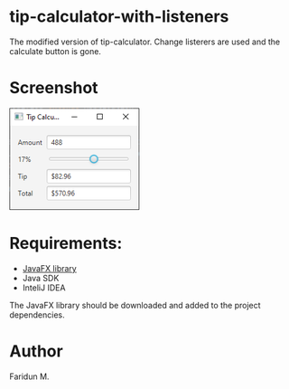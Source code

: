 # tip-calculator-with-listeners
The modified version of tip-calculator. Change listerers are used and the calculate button is gone. 

# Screenshot
![screenshot](https://github.com/fariduca/tip-calculator-with-listeners/blob/main/img/screenshot.PNG)

# Requirements:
- [JavaFX library](https://openjfx.io/)
- Java SDK
- InteliJ IDEA

The JavaFX library should be downloaded and added to the project dependencies.

# Author 
Faridun M.
